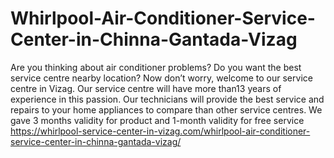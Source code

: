 # Whirlpool-Air-Conditioner-Service-Center-in-Chinna-Gantada-Vizag
Are you thinking about air conditioner problems? Do you want the best service centre nearby location? Now don’t worry, welcome to our service centre in Vizag. Our service centre will have more than13 years of experience in this passion. Our technicians will provide the best service and repairs to your home appliances to compare than other service centres. We gave 3 months validity for product and 1-month validity for free service https://whirlpool-service-center-in-vizag.com/whirlpool-air-conditioner-service-center-in-chinna-gantada-vizag/
